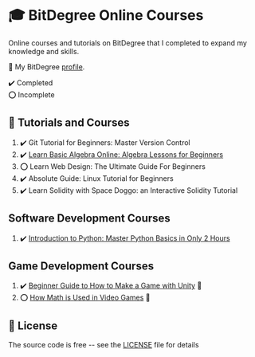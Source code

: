 # :mortar_board: BitDegree Online Courses

Online courses and tutorials on BitDegree that I completed to expand my knowledge and skills.

:link: My BitDegree [profile][profile].

:heavy_check_mark: Completed  
:o: Incomplete

## :beginner: Tutorials and Courses

1. :heavy_check_mark: Git Tutorial for Beginners: Master Version Control
2. :heavy_check_mark: [Learn Basic Algebra Online: Algebra Lessons for Beginners](algebra-lessons-for-beginners/)
3. :o: Learn Web Design: The Ultimate Guide For Beginners
4. :heavy_check_mark: Absolute Guide: Linux Tutorial for Beginners
5. :heavy_check_mark: Learn Solidity with Space Doggo: an Interactive Solidity Tutorial

## Software Development Courses

1. :heavy_check_mark: [Introduction to Python: Master Python Basics in Only 2 Hours](introduction-to-python/)

## Game Development Courses

1. :heavy_check_mark: [Beginner Guide to How to Make a Game with Unity](https://github.com/learning-game-development/learning-unity-game-development/tree/master/Beginner-Guide-to-How-to-Make-a-Game-with-Unity) :rocket:
2. :o: [How Math is Used in Video Games](https://github.com/learning-game-development/learning-unity-game-development/tree/master/How-Math-is-Used-in-Video-Games/) :rocket:

## :page_with_curl: License

The source code is free -- see the [LICENSE](LICENSE) file for details

[profile]: www.bitdegree.org/user/quintin-henn/profile
